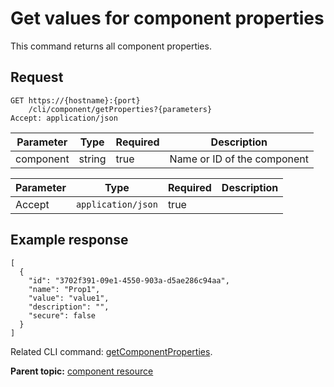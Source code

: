 # Get values for component properties

This command returns all component properties.

## Request

```
GET https://{hostname}:{port}
    /cli/component/getProperties?{parameters}
Accept: application/json

```

|Parameter|Type|Required|Description|
|---------|----|--------|-----------|
|component|string|true|Name or ID of the component|

|Parameter|Type|Required|Description|
|---------|----|--------|-----------|
|Accept|`application/json`|true| |

## Example response

```
[
  {
    "id": "3702f391-09e1-4550-903a-d5ae286c94aa",
    "name": "Prop1",
    "value": "value1",
    "description": "",
    "secure": false
  }
]
```

Related CLI command: [getComponentProperties](udclient_getcomponentproperties.md).

**Parent topic:** [component resource](../../com.udeploy.api.doc/topics/rest_cli_component.md)

